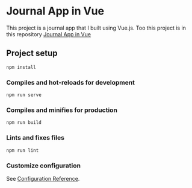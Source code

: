 # Journal App in Vue
This project is a journal app that I built using Vue.js. 
Too this project is in this repository [Journal App in Vue](https://github.com/mjesusoj/vue-journal-vuex)

## Project setup
```
npm install
```

### Compiles and hot-reloads for development
```
npm run serve
```

### Compiles and minifies for production
```
npm run build
```

### Lints and fixes files
```
npm run lint
```

### Customize configuration
See [Configuration Reference](https://cli.vuejs.org/config/).
